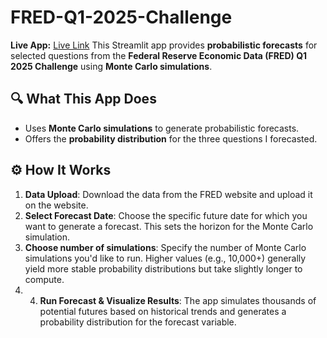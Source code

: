 # FRED-Q1-2025-Challenge

**Live App:** [Live Link](https://fred-q1-2025-challenge.streamlit.app/)
This Streamlit app provides **probabilistic forecasts** for selected questions from the **Federal Reserve Economic Data (FRED) Q1 2025 Challenge** using **Monte Carlo simulations**. 

## 🔍 What This App Does
- Uses **Monte Carlo simulations** to generate probabilistic forecasts.
- Offers the **probability distribution** for the three questions I forecasted.

## ⚙️ How It Works
1. **Data Upload**: Download the data from the FRED website and upload it on the website.
2. **Select Forecast Date**: Choose the specific future date for which you want to generate a forecast. This sets the horizon for the Monte Carlo simulation.
3. **Choose number of simulations**:    Specify the number of Monte Carlo simulations you'd like to run. Higher values (e.g., 10,000+) generally yield more stable probability distributions but take slightly longer to compute.
4. 4. **Run Forecast & Visualize Results**: The app simulates thousands of potential futures based on historical trends and generates a probability distribution for the forecast variable. 
